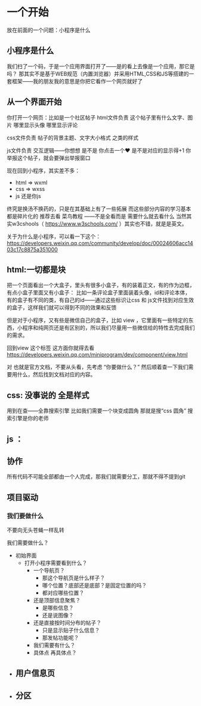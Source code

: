# 一个开始

放在前面的一个问题：小程序是什么

## 小程序是什么

我们扫了一个码，于是一个应用界面打开了——是的看上去像是一个应用，那它是吗？
那其实不是基于WEB规范（内置浏览器）并采用HTML,CSS和JS等搭建的一套框架——我的朋友我的意思是你把它看作一个网页就好了

## 从一个界面开始  

你打开一个网页：比如是一个社区帖子
html文件负责 这个帖子里有什么文字、图片 哪里显示头像 哪里显示评论

css文件负责 帖子的背景主题、文字大小格式 之类的样式

js文件负责 交互逻辑——你想想 是不是 你点击一个❤ 是不是对应的显示得+1 你举报这个帖子，就会要弹出举报窗口

现在回到小程序，其实差不多：
- html => wxml
- css => wxss
- js 还是你js 

终究是换汤不换药的，只是在其基础上有了一些拓展
而这些部分内容的学习基本都是碎片化的
推荐去看 菜鸟教程 ——不是全看而是 需要什么就去看什么
当然其实w3cshools（ https://www.w3schools.com/ ）其实也不错，就是是英文。

关于为什么是小程序，可以看一下这个：
https://developers.weixin.qq.com/community/develop/doc/00024606acc1403c17c8875a351000

## html:一切都是块

把一个页面看出一个大盒子，里头有很多小盒子，有的装着正文，有的作为边框，有点小盒子里面又有小盒子： 比如一条评论盒子里面装着头像，id和评论本体，有的盒子有不同的类，有自己的id——通过这些标识让css 和 js文件找到对应生效的盒子，这样我们就可以得到不同的效果和反馈

但是对于小程序，又有些是微信自己的盒子，比如 view ，它里面有一些特定的东西，小程序和纯网页还是有区别的，所以我们尽量用一些微信给的特性去完成我们的需求。
    
回到view 这个标签
这方面你就得去看 https://developers.weixin.qq.com/miniprogram/dev/component/view.html

对 也就是官方文档，不要从头看，先考虑 “你要做什么？” 然后顺着查一下我们需要用什么，然后找到文档对应的内容。 

## css: 没事说的 全是样式

用到在查——全靠搜索引擎
比如我们需要一个块变成圆角 那就是搜“css 圆角”
搜索引擎是你的老师

## js ：

## 协作

所有代码不可能全部都由一个人完成，那我们就需要分工，那就不得不提到git

## 项目驱动

### 我们要做什么


不要向无头苍蝇一样乱转

我们需要做什么？
- 初始界面
  - 打开小程序需要看到什么？
    - 一个导航页？
      - 那这个导航页是什么样子？
      - 哪个位置？底部还是底部？是固定位置的吗？
      - 都对应哪些位置？
    - 还是顶部信息聚焦？
      - 是哪些信息？
      - 还是说图像？
    - 还是直接按时间分布的帖子？
      - 只是显示贴子什么信息？
      - 那发帖功能呢？
    - 我们需要有什么？
    - 具体点 再具体点？
- 用户信息页
  - 
- 分区
  - 